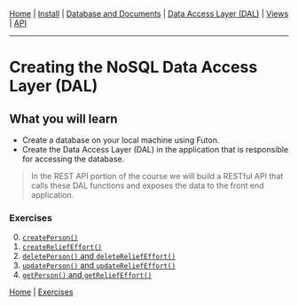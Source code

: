 
[Home](/) | [Install](/install) | [Database and Documents](/dbs-and-docs/) | [Data Access Layer (DAL)](/DAL) | [Views](/views/) | [API](/API/)  

---

# Creating the NoSQL Data Access Layer (DAL)

## What you will learn

- Create a database on your local machine using Futon.
- Create the Data Access Layer (DAL) in the application that is responsible for accessing the database.

> In the REST API portion of the course we will build a RESTful API that calls these DAL functions and exposes the data to the front end application.

### Exercises

0. [`createPerson()`](/DAL/1)
0. [`createReliefEffort()`](/DAL/2)
0. [`deletePerson()` and `deleteReliefEffort()`](/DAL/3)
0. [`updatePerson()` and `updateReliefEffort()`](/DAL/4)
0. [`getPerson()` and `getReliefEffort()`](/DAL/5)


[Home](/) | [Exercises](/DAL/1)
